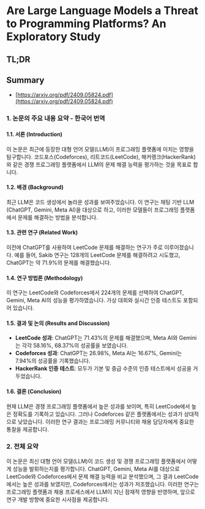 # Are Large Language Models a Threat to Programming Platforms? An Exploratory Study
## TL;DR
## Summary
- [https://arxiv.org/pdf/2409.05824.pdf](https://arxiv.org/pdf/2409.05824.pdf)

### 1. 논문의 주요 내용 요약 - 한국어 번역

#### 1.1. 서론 (Introduction)
이 논문은 최근에 등장한 대형 언어 모델(LLM)이 프로그래밍 플랫폼에 미치는 영향을 탐구합니다. 코드포스(Codeforces), 리트코드(LeetCode), 해커랭크(HackerRank)와 같은 경쟁 프로그래밍 플랫폼에서 LLM의 문제 해결 능력을 평가하는 것을 목표로 합니다.

#### 1.2. 배경 (Background)
최근 LLM은 코드 생성에서 놀라운 성과를 보여주었습니다. 이 연구는 채팅 기반 LLM (ChatGPT, Gemini, Meta AI)을 대상으로 하고, 이러한 모델들이 프로그래밍 플랫폼에서 문제를 해결하는 방법을 분석합니다.

#### 1.3. 관련 연구 (Related Work)
이전에 ChatGPT를 사용하여 LeetCode 문제를 해결하는 연구가 주로 이루어졌습니다. 예를 들어, Sakib 연구는 128개의 LeetCode 문제를 해결하려고 시도했고, ChatGPT는 약 71.9%의 문제를 해결했습니다.

#### 1.4. 연구 방법론 (Methodology)
이 연구는 LeetCode와 Codeforces에서 224개의 문제를 선택하여 ChatGPT, Gemini, Meta AI의 성능을 평가하였습니다. 가상 대회와 실시간 인증 테스트도 포함되어 있습니다.

#### 1.5. 결과 및 논의 (Results and Discussion)
- **LeetCode 성과**: ChatGPT는 71.43%의 문제를 해결했으며, Meta AI와 Gemini는 각각 58.16%, 68.37%의 성공률을 보였습니다.
- **Codeforces 성과**: ChatGPT는 26.98%, Meta AI는 16.67%, Gemini는 7.94%의 성공률을 기록했습니다.
- **HackerRank 인증 테스트**: 모두가 기본 및 중급 수준의 인증 테스트에서 성공을 거두었습니다.

#### 1.6. 결론 (Conclusion)
현재 LLM은 경쟁 프로그래밍 플랫폼에서 높은 성과를 보이며, 특히 LeetCode에서 높은 정확도를 기록하고 있습니다. 그러나 Codeforces 같은 플랫폼에서는 성과가 상대적으로 낮았습니다. 이러한 연구 결과는 프로그래밍 커뮤니티와 채용 담당자에게 중요한 통찰을 제공합니다.

### 2. 전체 요약

이 논문은 최신 대형 언어 모델(LLM)이 코드 생성 및 경쟁 프로그래밍 플랫폼에서 어떻게 성능을 발휘하는지를 평가합니다. ChatGPT, Gemini, Meta AI를 대상으로 LeetCode와 Codeforces에서 문제 해결 능력을 비교 분석했으며, 그 결과 LeetCode에서는 높은 성과를 보였지만, Codeforces에서는 성과가 저조했습니다. 이러한 연구는 프로그래밍 플랫폼과 채용 프로세스에서 LLM이 지닌 잠재적 영향을 반영하며, 앞으로 연구 개발 방향에 중요한 시사점을 제공합니다.

